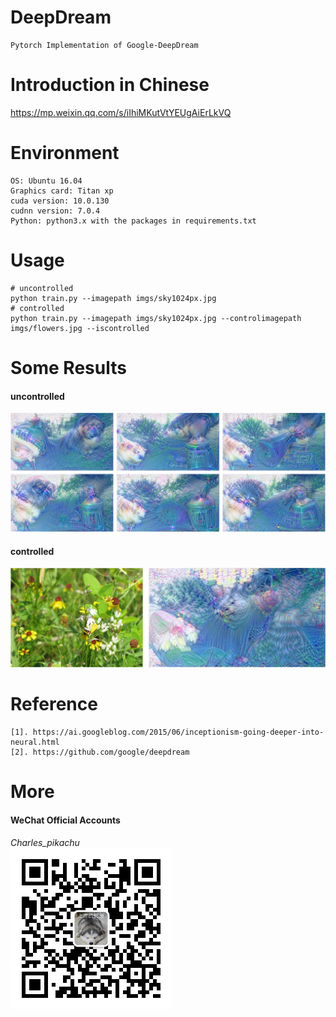 # DeepDream
```
Pytorch Implementation of Google-DeepDream
```

# Introduction in Chinese
https://mp.weixin.qq.com/s/iIhiMKutVtYEUgAiErLkVQ

# Environment
```
OS: Ubuntu 16.04
Graphics card: Titan xp
cuda version: 10.0.130
cudnn version: 7.0.4
Python: python3.x with the packages in requirements.txt
```

# Usage
```
# uncontrolled
python train.py --imagepath imgs/sky1024px.jpg
# controlled
python train.py --imagepath imgs/sky1024px.jpg --controlimagepath imgs/flowers.jpg --iscontrolled
```

# Some Results
#### uncontrolled
![img](./material/unsupervise.jpg)
#### controlled
![img](./material/supervise.jpg)

# Reference
```
[1]. https://ai.googleblog.com/2015/06/inceptionism-going-deeper-into-neural.html
[2]. https://github.com/google/deepdream
```

# More
#### WeChat Official Accounts
*Charles_pikachu*  
![img](./material/pikachu.jpg)